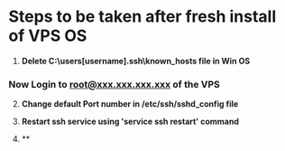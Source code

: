 # **Steps to be taken after fresh install of VPS OS**  

1.  **Delete C:\users\[username]\.ssh\known_hosts file in Win OS**

### **Now Login to root@xxx.xxx.xxx.xxx of the VPS**  

2.  **Change default Port number in /etc/ssh/sshd_config file**

3.  **Restart ssh service using 'service ssh restart' command**

4.  **
